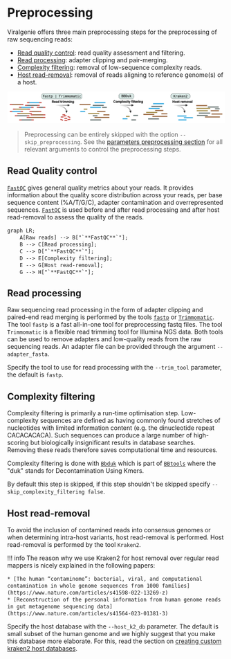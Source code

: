 # Preprocessing

Viralgenie offers three main preprocessing steps for the preprocessing of raw sequencing reads:

- [Read quality control](#read-quality-control): read quality assessment and filtering.
- [Read processing](#read-processing): adapter clipping and pair-merging.
- [Complexity filtering](#complexity-filtering): removal of low-sequence complexity reads.
- [Host read-removal](#host-read-removal): removal of reads aligning to reference genome(s) of a host.

![preprocessing](../images/preprocessing.png)

> Preprocessing can be entirely skipped with the option `--skip_preprocessing`.
> See the [parameters preprocessing section](../parameters.md#preprocessing-options) for all relevant arguments to control the preprocessing steps.

## Read Quality control
[`FastQC`](https://www.bioinformatics.babraham.ac.uk/projects/fastqc/) gives general quality metrics about your reads. It provides information about the quality score distribution across your reads, per base sequence content (%A/T/G/C), adapter contamination and overrepresented sequences. [`FastQC`](https://www.bioinformatics.babraham.ac.uk/projects/fastqc/) is used before and after read processing and after host read-removal to assess the quality of the reads.

```mermaid
graph LR;
    A[Raw reads] --> B["`**FastQC**`"];
    B --> C[Read processing];
    C --> D["`**FastQC**`"];
    D --> E[Complexity filtering];
    E --> G[Host read-removal];
    G --> H["`**FastQC**`"];
```

## Read processing

Raw sequencing read processing in the form of adapter clipping and paired-end read merging is performed by the tools [`fastp`](https://github.com/OpenGene/fastp) or [`Trimmomatic`](https://github.com/usadellab/Trimmomatic). The tool `fastp` is a fast all-in-one tool for preprocessing fastq files. The tool `Trimmomatic` is a flexible read trimming tool for Illumina NGS data. Both tools can be used to remove adapters and low-quality reads from the raw sequencing reads. An adapter file can be provided through the argument `--adapter_fasta`.

Specify the tool to use for read processing with the `--trim_tool` parameter, the default is `fastp`.

## Complexity filtering

Complexity filtering is primarily a run-time optimisation step. Low-complexity sequences are defined as having commonly found stretches of nucleotides with limited information content (e.g. the dinucleotide repeat CACACACACA). Such sequences can produce a large number of high-scoring but biologically insignificant results in database searches. Removing these reads therefore saves computational time and resources.

Complexity filtering is done with [`Bbduk`](https://jgi.doe.gov/data-and-tools/software-tools/bbtools/bb-tools-user-guide/bbduk-guide/) which is part of [`BBtools`](https://jgi.doe.gov/data-and-tools/software-tools/bbtools/) where the "duk" stands for Decontamination Using Kmers.

By default this step is skipped, if this step shouldn't be skipped specify `--skip_complexity_filtering false`.

## Host read-removal

To avoid the inclusion of contamined reads into consensus genomes or when determining intra-host variants, host read-removal is performed. Host read-removal is performed by the tool `Kraken2`.

!!! info
    The reason why we use Kraken2 for host removal over regular read mappers is nicely explained in the following papers:

    * [The human “contaminome”: bacterial, viral, and computational contamination in whole genome sequences from 1000 families](https://www.nature.com/articles/s41598-022-13269-z)
    * [Reconstruction of the personal information from human genome reads in gut metagenome sequencing data](https://www.nature.com/articles/s41564-023-01381-3)

Specify the host database with the `--host_k2_db` parameter. The default is small subset of the human genome and we highly suggest that you make this database more elaborate. For this, read the section on [creating custom kraken2 host databases](../customisation/databases.md#kraken2-databases).
